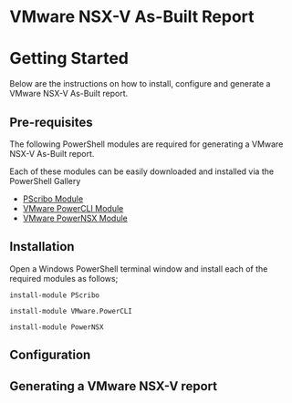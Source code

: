 # VMware NSX-V As-Built Report

# Getting Started
Below are the instructions on how to install, configure and generate a VMware NSX-V As-Built report.

## Pre-requisites
The following PowerShell modules are required for generating a VMware NSX-V As-Built report.

Each of these modules can be easily downloaded and installed via the PowerShell Gallery 

- [PScribo Module](https://www.powershellgallery.com/packages/PScribo/)
- [VMware PowerCLI Module](https://www.powershellgallery.com/packages/VMware.PowerCLI/)
- [VMware PowerNSX Module](https://github.com/vmware/powernsx)

## Installation

Open a Windows PowerShell terminal window and install each of the required modules as follows;

    install-module PScribo

    install-module VMware.PowerCLI

    install-module PowerNSX

## Configuration


## Generating a VMware NSX-V report